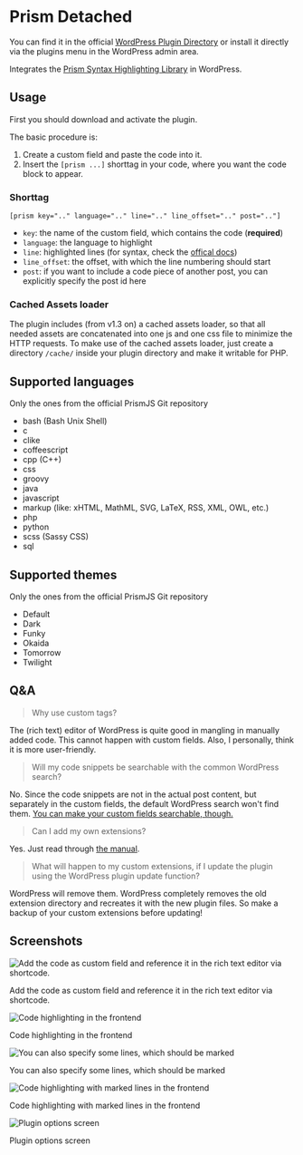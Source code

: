 Prism Detached
==============

You can find it in the official [WordPress Plugin Directory](http://wordpress.org/extend/plugins/prism-detached/)
or install it directly via the plugins menu in the WordPress admin area.

Integrates the [Prism Syntax Highlighting Library](https://github.com/LeaVerou/prism) in WordPress.


## Usage

First you should download and activate the plugin.


The basic procedure is:

1. Create a custom field and paste the code into it.
2. Insert the `[prism ...]` shorttag in your code, where you want the code block to appear.


### Shorttag
```
[prism key=".." language=".." line=".." line_offset=".." post=".."]
```

* `key`: the name of the custom field, which contains the code (**required**)
* `language`: the language to highlight
* `line`: highlighted lines (for syntax, check the [offical docs](http://prismjs.com/plugins/line-highlight/))
* `line_offset`: the offset, with which the line numbering should start
* `post`:  if you want to include a code piece of another post, you can explicitly specify the post id here


### Cached Assets loader
The plugin includes (from v1.3 on) a cached assets loader, so that all needed assets are concatenated into
one js and one css file to minimize the HTTP requests.
To make use of the cached assets loader, just create a directory `/cache/` inside your plugin directory and make it writable for PHP.


## Supported languages

Only the ones from the official PrismJS Git repository

* bash (Bash Unix Shell)
* c
* clike
* coffeescript
* cpp (C++)
* css
* groovy
* java
* javascript
* markup (like: xHTML, MathML, SVG, LaTeX, RSS, XML, OWL, etc.)
* php
* python
* scss (Sassy CSS)
* sql



## Supported themes

Only the ones from the official PrismJS Git repository

* Default
* Dark
* Funky
* Okaida
* Tomorrow
* Twilight


## Q&A

> Why use custom tags?

The (rich text) editor of WordPress is quite good in mangling in manually added code.  This cannot happen with custom fields.
Also, I personally, think it is more user-friendly.


> Will my code snippets be searchable with the common WordPress search?

No. Since the code snippets are not in the actual post content, but separately in the custom fields, the default
WordPress search won't find them. [You can make your custom fields searchable, though.](http://wordpress.org/support/topic/include-custom-field-values-in-search)


> Can I add my own extensions?

Yes. Just read through [the manual](https://github.com/apfelbox/Prism-Detached/wiki/Creating-A-Custom-Extension).


> What will happen to my custom extensions, if I update the plugin using the WordPress plugin update function?

WordPress will remove them. WordPress completely removes the old extension directory and recreates it with the new plugin files. So make a backup of your custom extensions before updating!


## Screenshots
![Add the code as custom field and reference it in the rich text editor via shortcode.](https://raw.github.com/apfelbox/Prism-Detached/master/screenshot-1.png)

Add the code as custom field and reference it in the rich text editor via shortcode.


![Code highlighting in the frontend](https://raw.github.com/apfelbox/Prism-Detached/master/screenshot-2.png)

Code highlighting in the frontend


![You can also specify some lines, which should be marked](https://raw.github.com/apfelbox/Prism-Detached/master/screenshot-3.png)

You can also specify some lines, which should be marked


![Code highlighting with marked lines in the frontend](https://raw.github.com/apfelbox/Prism-Detached/master/screenshot-4.png)

Code highlighting with marked lines in the frontend


![Plugin options screen](https://raw.github.com/apfelbox/Prism-Detached/master/screenshot-5.png)

Plugin options screen